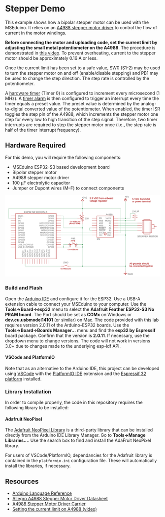 # Stepper Demo

This example shows how a bipolar stepper motor can be used with the MSEduino. It relies on an [A4988 stepper motor driver](https://www.pololu.com/product/1182) to control the flow of current in the motor windings.

__**Before connecting the motor and uploading code, set the current limit by adjusting the small metal potentiometer on the A4988**__. The procedure is demonstrated in [this video](https://www.youtube.com/watch?feature=player_embedded&v=89BHS9hfSUk). To prevent overheating, current to the stepper motor should be approximately 0.16 A or less.

Once the current limit has been set to a safe value, SW0 (S1-2) may be used to turn the stepper motor on and off (enable/disable stepping) and PB1 may be used to change the step direction. The step rate is controlled by the potentiometer.

A [hardware timer](https://docs.espressif.com/projects/arduino-esp32/en/latest/api/timer.html) (Timer 0) is configured to increment every microsecond (1 MHz). A [timer alarm](https://docs.espressif.com/projects/arduino-esp32/en/latest/api/timer.html#timeralarmwrite) is then configured to trigger an interrupt every time the timer equals a preset value. The preset value is determined by the analog-to-digital converted value of the potentiometer. When enabled, the timer ISR toggles the step pin of the A4988, which increments the stepper motor one step for every low to high transition of the step signal. Therefore, two timer interrupts are required to step the stepper motor once (i.e., the step rate is half of the timer interrupt frequency). 

## Hardware Required

For this demo, you will require the following components:

* MSEduino ESP32-S3 based development board
* Bipolar stepper motor
* A4988 stepper motor driver
* 100 µF electrolytic capacitor
* Jumper or Dupont wires (M–F) to connect components

![Stepper Demo Schematic](docs/stepper_schematic.png)

### Build and Flash

Open the [Arduino IDE](https://www.arduino.cc/en/software) and configure it for the ESP32. Use a USB-A extension cable to connect your MSEduino to your computer. Use the **Tools→Board→esp32** menu to select the **Adafruit Feather ESP32-S3 No PRAM board**. The Port should be set as **COMx** on Windows or **dev.cu.usbmodel14101** (or similar) on Mac. The code provided with this lab requires version 2.0.11 of the Arduino-ESP32 boards. Use the **Tools→Board→Boards Manager...** menu and find the **esp32 by Espressif** board package. Confirm that the version is **2.0.11**. If necessary, use the dropdown menu to change versions. The code will not work in versions 3.0+ due to changes made to the underlying esp-idf API.

#### VSCode and PlatformIO

Note that as an alternative to the Arduino IDE, this project can be developed using [VSCode](https://code.visualstudio.com) with the [PlatformIO IDE](https://platformio.org/platformio-ide) extension and the [Espressif 32 platform](https://registry.platformio.org/platforms/platformio/espressif32) installed.

### Library Installation

In order to compile properly, the code in this repository requires the following library to be installed:

#### Adafruit NeoPixel

The [Adafruit NeoPixel Library](https://github.com/adafruit/Adafruit_NeoPixel) is a third-party library that can be installed directly from the Arduino IDE Library Manager. Go to **Tools→Manage Libraries...**. Use the search box to find and install the AdaFruit NeoPixel library.

For users of VSCode/PlatformIO, dependancies for the Adafruit library is contained in the `platformio.ini` configuration file. These will automatically install the libraries, if necessary.

## Resources

* [Arduino Language Reference](https://www.arduino.cc/reference/en/)
* [Allegro A4988 Stepper Motor Driver Datasheet](https://www.pololu.com/file/0J450/A4988.pdf)
* [A4988 Stepper Motor Driver Carrier](https://www.pololu.com/product/1182)
* [Setting the current limit on A4988 (video)](https://www.youtube.com/watch?feature=player_embedded&v=89BHS9hfSUk)
